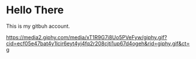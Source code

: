 # Hello There

This is my gitbuh account.

https://media2.giphy.com/media/xT1R9G7i8Uo5PVeFyw/giphy.gif?cid=ecf05e47bat4y1lcir6eyt4yj4fq2r208cjti1up67d4ogeh&rid=giphy.gif&ct=g
